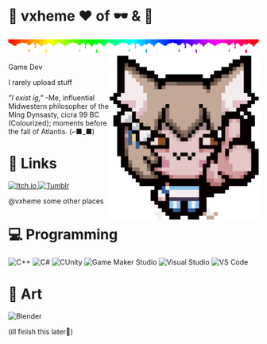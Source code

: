 # 🦦 vxheme ❤️ of 🕶 & 🎨 
<!---I love otters--->

<img src="images/rainbow divider.webp" width="1920" height="30"/>

<img src="images/Felix-Isaac-Normal-Cropped.png" align="right" width="300px"/>

Game Dev

I rarely upload stuff

_"I exist ig,"_ -Me, influential Midwestern philosopher of the Ming Dynsasty, cicra 99 BC (Colourized); moments before the fall of Atlantis.
(⌐■_■)

# 🔗 Links

<a href="https://vxheme.itch.io/">
  <img src="https://avatars0.githubusercontent.com/u/14803619?s=280&v=4](https://external-content.duckduckgo.com/iu/?u=https%3A%2F%2Ftfancs.github.io%2FTFANCSPage%2Fimages%2Fitchio.png&f=1&nofb=1&ipt=cc3a301bd95746ac75d471cf772005a1a35f7b53c38f989eafc798630bf8345e&ipo=images" width="50" height="50" title="Itch.io" alt="Itch.io">
</a>

<a href="https://www.tumblr.com/vxheme">
  <img src="https://external-content.duckduckgo.com/iu/?u=https%3A%2F%2Flogos-world.net%2Fwp-content%2Fuploads%2F2020%2F09%2FTumblr-Symbol.png&f=1&nofb=1&ipt=50eaf53a3698b90755199c6c55ab8e9bfaf392de6d2bfd3e0f505bac37627463&ipo=images" height="50" title="Tumblr" alt="Tumblr">
</a>

@vxheme some other places

# 💻 Programming
<p>
<img src="https://cdn.jsdelivr.net/gh/devicons/devicon/icons/cplusplus/cplusplus-original.svg"									width="50" height="50" title="C++" alt="C++"/>
<img src="https://cdn.jsdelivr.net/gh/devicons/devicon/icons/csharp/csharp-original.svg"												width="50" height="50" title="C#" alt="C#"/>
<img src="https://cdn.jsdelivr.net/gh/devicons/devicon/icons/unity/unity-original.svg"													width="50" height="50" title="Unity" alt="CUnity"/>
<img src="https://coal.gamemaker.io/sites/5d75794b3c84c70006700381/theme/images/svg/logomark.svg?1684853061"		width="50" height="50" title="Game Maker Studio" alt="Game Maker Studio">
<img src="https://cdn.jsdelivr.net/gh/devicons/devicon/icons/visualstudio/visualstudio-plain.svg"								width="50" height="50" title="Visual Studio" alt="Visual Studio"/>
<img src="https://cdn.jsdelivr.net/gh/devicons/devicon/icons/vscode/vscode-original.svg"												width="50" height="50" title="VS Code" alt="VS Code"/>
</p>       

<!---actual human languages as well lol--->

# 🎨 Art
<p>
<img src="https://cdn.jsdelivr.net/gh/devicons/devicon/icons/blender/blender-original.svg"											width="50" height="50" title="Blender" alt="Blender"/>
</p>       

<!---finish adding tools including art stuff--->

(ill finish this later🥱)


<!---
Icons from devicon or just from the website
boo
idk what wonderous writing I'll weveal (reveal(~~uwu~~)); or ingenous ideals I'm inclined to impart; yea that's it go away
--->


